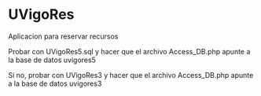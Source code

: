 # UVigoRes
Aplicacion para reservar recursos

Probar con UVigoRes5.sql y hacer que el archivo Access_DB.php apunte a la base de datos uvigores5

Si no, probar con UVigoRes3 y hacer que el archivo Access_DB.php apunte a la base de datos uvigores3
